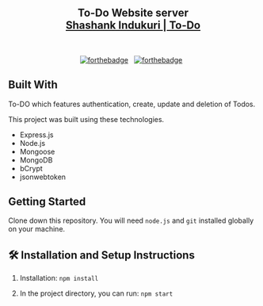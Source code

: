 <h2 align="center">
  To-Do Website server<br/>
  <a href="https://to-do-mern-stack.herokuapp.com/" target="_blank">Shashank Indukuri | To-Do</a>
</h2>

<br/>

<center>

[![forthebadge](https://forthebadge.com/images/badges/built-with-love.svg)](https://forthebadge.com) &nbsp;
[![forthebadge](https://forthebadge.com/images/badges/made-with-javascript.svg)](https://forthebadge.com) &nbsp;

</center>

## Built With

To-DO which features authentication, create, update and deletion of Todos.<br/>

This project was built using these technologies.

- Express.js
- Node.js
- Mongoose
- MongoDB
- bCrypt
- jsonwebtoken

## Getting Started

Clone down this repository. You will need `node.js` and `git` installed globally on your machine.

## 🛠 Installation and Setup Instructions

1. Installation: `npm install`

2. In the project directory, you can run: `npm start`
